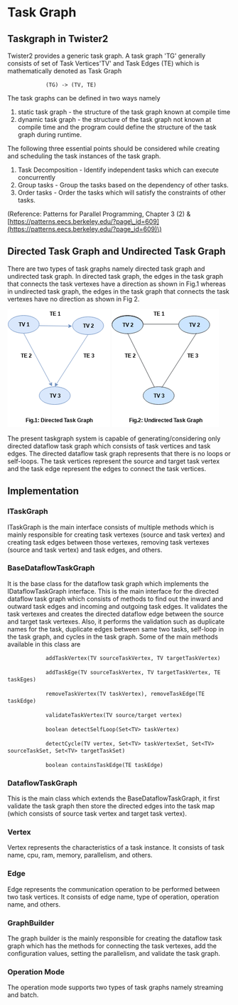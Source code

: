 # Task Graph

## Taskgraph in Twister2

Twister2 provides a generic task graph. A task graph 'TG' generally consists of set of Task Vertices'TV' and Task Edges \(TE\) which is mathematically denoted as Task Graph

```text
            (TG) -> (TV, TE)
```

The task graphs can be defined in two ways namely

1. static task graph - the structure of the task graph known at compile time
2. dynamic task graph - the structure of the task graph not known at compile time and the program
 could define the structure of the task graph during runtime.

The following three essential points should be considered while creating and scheduling the task instances of the task graph.

1. Task Decomposition - Identify independent tasks which can execute concurrently
2. Group tasks - Group the tasks based on the dependency of other tasks.
3. Order tasks - Order the tasks which will satisfy the constraints of other tasks.

\(Reference: Patterns for Parallel Programming, Chapter 3 \(2\) & [https://patterns.eecs.berkeley.edu/?page\_id=609](https://patterns.eecs.berkeley.edu/?page_id=609)\)

## Directed Task Graph and Undirected Task Graph

There are two types of task graphs namely directed task graph and undirected task graph. In directed task graph, the edges in the task graph that connects the task vertexes have a direction as shown in Fig.1 whereas in undirected task graph, the edges in the task graph that connects the task vertexes have no direction as shown in Fig 2.

![Directed Graph](directed.png)  ![UnDirected Graph](undirected.png)

The present taskgraph system is capable of generating/considering only directed dataflow task graph which consists of task vertices and task edges. The directed dataflow task graph represents that there is no loops or self-loops. The task vertices represent the source and target task vertex and the task edge represent the edges to connect the task vertices.

## Implementation

### ITaskGraph

ITaskGraph is the main interface consists of multiple methods which is mainly responsible for creating task vertexes \(source and task vertex\) and creating task edges between those vertexes, removing task vertexes \(source and task vertex\) and task edges, and others.

### BaseDataflowTaskGraph

It is the base class for the dataflow task graph which implements the IDataflowTaskGraph interface. This is the main interface for the directed dataflow task graph which consists of methods to find out the inward and outward task edges and incoming and outgoing task edges. It validates the task vertexes and creates the directed dataflow edge between the source and target task vertexes. Also, it performs the validation such as duplicate names for the task, duplicate edges between same two tasks, self-loop in the task graph, and cycles in the task graph.
Some of the main methods available in this class are

```text
            addTaskVertex(TV sourceTaskVertex, TV targetTaskVertex)

            addTaskEge(TV sourceTaskVertex, TV targetTaskVertex, TE taskEges)

            removeTaskVertex(TV taskVertex), removeTaskEdge(TE taskEdge)

            validateTaskVertex(TV source/target vertex)
            
            boolean detectSelfLoop(Set<TV> taskVertex)
            
            detectCycle(TV vertex, Set<TV> taskVertexSet, Set<TV> sourceTaskSet, Set<TV> targetTaskSet)
            
            boolean containsTaskEdge(TE taskEdge)
```

### DataflowTaskGraph

This is the main class which extends the BaseDataflowTaskGraph, it first validate the task graph then store the directed edges into the task map \(which consists of source task vertex and target task vertex\).

### Vertex

Vertex represents the characteristics of a task instance. It consists of task name, cpu, ram, memory, parallelism, and others.

### Edge

Edge represents the communication operation to be performed between two task vertices. It consists of edge name, type of operation, operation name, and others.

### GraphBuilder

The graph builder is the mainly responsible for creating the dataflow task graph which has the methods for connecting the task vertexes, add the configuration values, setting the parallelism, and validate the task graph.

### Operation Mode

The operation mode supports two types of task graphs namely streaming and batch.

